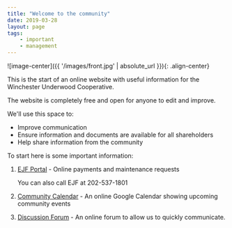 ```yaml
---
title: "Welcome to the community"
date: 2019-03-28
layout: page
tags:
    - important
    - management
---
```


![image-center]({{ '/images/front.jpg' | absolute_url }}){: .align-center}

This is the start of an online website with useful information for the Winchester Underwood Cooperative.

The website is completely free and open for anyone to edit and improve.

We'll use this space to:

* Improve communication 
* Ensure information and documents are available for all shareholders
* Help share information from the community


To start here is some important information:

1. [EJF Portal](https://portal.ejfrealestate.com) - Online payments and maintenance requests

    You can also call EJF at 202-537-1801

2. [Community Calendar](https://calendar.google.com/calendar/embed?src=ddoo8dlc241cqau8dbegusoan0%40group.calendar.google.com&ctz=America%2FNew_York) - An online Google Calendar showing upcoming community events

3. [Discussion Forum](https://riot.im/app/#/group/+wuc:matrix.org) - An online forum to allow us to quickly communicate.






